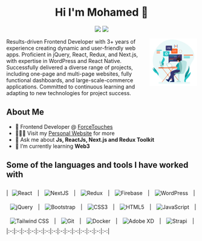 <h1 align="center">Hi I'm Mohamed 👋</h1>
<p align="center">
  <a href="https://www.linkedin.com/in/mohamed-mahsob/"><img src="https://img.shields.io/badge/linkedin-%230177B5?style=flat&logo=linkedin&logoColor=white"/></a>
  <a href="https://mohamed-mahsob.vercel.app"><img src="https://img.shields.io/badge/My-Portfolio-%23b9e3e2"/></a>
</p>

  <img src="https://github.com/Mohmmed-Mahsoub/Mohmmed-Mahsoub/blob/main/profile-image.jpg" align="right" width="25%"/>

 Results-driven Frontend Developer with 3+ years of experience creating dynamic and user-friendly web apps. Proficient in jQuery, React, Redux, and Next.js, with expertise in WordPress and React Native. Successfully delivered a diverse range of projects, including one-page and multi-page websites, fully functional dashboards, and large-scale-commerce applications. Committed to continuous learning and adapting to new technologies for project success.

## About Me
- 💼 Frontend Developer @ [ForceTouches](https://www.forcetouches.com)
- 👨🏽‍💻 Visit my [Personal Website](https://mohamed-mahsob.vercel.app) for more
- 💬 Ask me about **Js, ReactJs, Next.js and Redux Toolkit**
- 🌱 I’m currently learning **Web3**

## Some of the languages and tools I have worked with
  |<img style="margin: 10px" src="https://profilinator.rishav.dev/skills-assets/react-original-wordmark.svg" alt="React" height="50" /> | <img style="margin: 10px" src="https://profilinator.rishav.dev/skills-assets/nextjs.png" alt="NextJS" height="50" /> | <img style="margin: 10px" src="https://profilinator.rishav.dev/skills-assets/redux-original.svg" alt="Redux" height="50" /> | <img style="margin: 10px" src="https://profilinator.rishav.dev/skills-assets/firebase.png" alt="Firebase" height="50" /> | <img style="margin: 10px" src="https://profilinator.rishav.dev/skills-assets/wordpress.png" alt="WordPress" height="50" /> | <img style="margin: 10px" src="https://profilinator.rishav.dev/skills-assets/jquery.png" alt="jQuery" height="50" /> | <img style="margin: 10px" src="https://profilinator.rishav.dev/skills-assets/bootstrap-plain.svg" alt="Bootstrap" height="50" /> | <img style="margin: 10px" src="https://profilinator.rishav.dev/skills-assets/css3-original-wordmark.svg" alt="CSS3" height="50" /> | <img style="margin: 10px" src="https://profilinator.rishav.dev/skills-assets/html5-original-wordmark.svg" alt="HTML5" height="50" /> | <img style="margin: 10px" src="https://profilinator.rishav.dev/skills-assets/javascript-original.svg" alt="JavaScript" height="50" /> | <img style="margin: 10px" src="https://profilinator.rishav.dev/skills-assets/tailwindcss.svg" alt="Tailwind CSS" height="50" /> | <img style="margin: 10px" src="https://profilinator.rishav.dev/skills-assets/git-scm-icon.svg" alt="Git" height="50" /> | <img style="margin: 10px" src="https://profilinator.rishav.dev/skills-assets/docker-original-wordmark.svg" alt="Docker" height="50" /> | <img style="margin: 10px" src="https://profilinator.rishav.dev/skills-assets/adobexd.png" alt="Adobe XD" height="50" /> | <img style="margin: 10px" src="https://profilinator.rishav.dev/skills-assets/strapi.svg" alt="Strapi" height="50" /> |
  |:-:|:-:|:-:|:-:|:-:|:-:|:-:|:-:|:-:|:-:|:-:|:-:|:-:|:-:|



